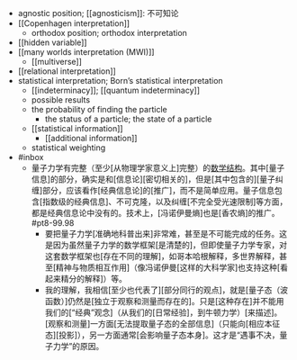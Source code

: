 - agnostic position; [[agnosticism]]: 不可知论
- [[Copenhagen interpretation]]
    - orthodox position; orthodox interpretation
- [[hidden variable]]
- [[many worlds interpretation (MWI)]]
    - [[multiverse]]
- [[relational interpretation]]
- statistical interpretation; Born’s statistical interpretation
    - [[indeterminacy]]; [[quantum indeterminacy]]
    - possible results
    - the probability of finding the particle
        - the status of a particle; the state of a particle
    - [[statistical information]]
        - [[additional information]]
    - statistical weighting
- #inbox
    - 量子力学有完整（至少[从物理学家意义上]完整）的[数学结构](https://www.zhihu.com/question/490232232/answer/2154816539)。其中[量子信息]的部分，确实是和[信息论][密切相关的]，但是[其中包含的][量子纠缠]部分，应该看作[经典信息论]的[推广]，而不是简单应用。量子信息包含[指数级的经典信息]、不可克隆，以及纠缠[不完全受光速限制]等方面，都是经典信息论中没有的。技术上，[冯诺伊曼熵]也是[香农熵]的推广。 #pt8-99.98
        - 要把量子力学[准确地科普出来]非常难，甚至是不可能完成的任务。这是因为虽然量子力学的数学框架[是清楚的]，但即使量子力学专家，对这套数学框架也[存在不同的理解]，如哥本哈根解释，多世界解释，甚至[精神与物质相互作用]（像冯诺伊曼[这样的大科学家]也支持这种[看起来精分的解释]）等。
        - 我的理解，我相信[至少也代表了][部分同行的观点]，就是[量子态（波函数）]仍然是[独立于观察和测量而存在的]。只是[这种存在]并不能用我们的[“经典”观念]（从我们的[日常经验]，到牛顿力学）[来描述]。[观察和测量]一方面[无法提取量子态的全部信息]（只能向[相应本征态][投影]），另一方面通常[会影响量子态本身]。这才是“遇事不决，量子力学”的原因。
